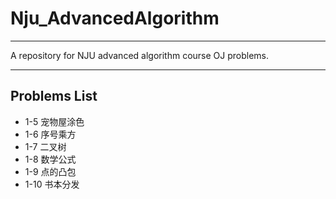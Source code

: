 # Nju_AdvancedAlgorithm
***
A repository for NJU advanced algorithm course OJ problems.
***
## Problems List
* 1-5 宠物屋涂色
* 1-6 序号乘方
* 1-7 二叉树
* 1-8 数学公式
* 1-9 点的凸包
* 1-10 书本分发